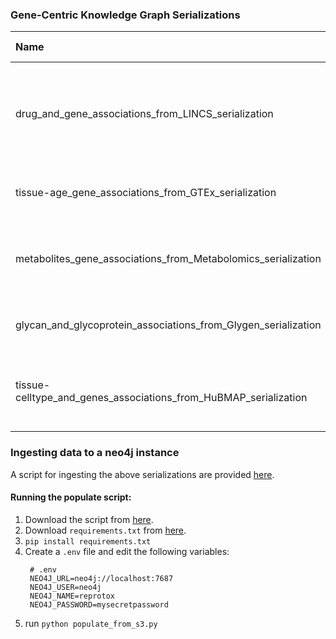 ### Gene-Centric Knowledge Graph Serializations
| Name                          | Size        | Date Updated | Nodes           |  Edges          | Link | Remarks |
| :---------------------------- | :---------- | :----------- | :-------------- | :-------------- | :--- | :------ |
| drug_and_gene_associations_from_LINCS_serialization        | 18.5MB       | 07/14/2022   | 6518            | 43397            | [link](https://s3.amazonaws.com/maayan-kg/ingestion/sigcom_lincs.valid.json) | Top up- and down- regulated genes from [LINCS](https://maayanlab.cloud/sigcom-lincs/) L1000 chemical perturbation signatures |
| tissue-age_gene_associations_from_GTEx_serialization        | 142.9MB       | 07/14/2022   | 18751            | 290926            | [link](https://s3.amazonaws.com/maayan-kg/ingestion/GTEx.valid.json) | Tissue aging signatures taken from [GTEX](https://gtexportal.org/home/) |
| metabolites_gene_associations_from_Metabolomics_serialization        | 2.4MB       | 07/14/2022   | 1743            | 4816            | [link](https://s3.amazonaws.com/maayan-kg/ingestion/metabolomics.valid.json) | Metabolite and gene associations from [Metabolomics Workbench](https://www.metabolomicsworkbench.org/) |
| glycan_and_glycoprotein_associations_from_Glygen_serialization        | 6.9MB       | 07/14/2022   | 3753            | 18571            | [link](https://s3.amazonaws.com/maayan-kg/ingestion/glygen.valid.json) | Glycan and glycoprotein associations from [Glygen](https://www.glygen.org/) |
| tissue-celltype_and_genes_associations_from_HuBMAP_serialization        | 6.9MB       | 07/14/2022   | 1493            | 2147            | [link](https://s3.amazonaws.com/maayan-kg/ingestion/HuBMAP.valid.json) | Tissue/Cell Type and Genes association from [HuBMAP](https://hubmapconsortium.github.io/ccf-asct-reporter/) |


### Ingesting data to a neo4j instance

A script for ingesting the above serializations are provided [here](/gene-kg/scripts/populate_from_s3.py).

#### Running the populate script:
1. Download the script from [here](/gene-kg/scripts/populate_from_s3.py).
2. Download `requirements.txt` from [here](/gene-kg/scripts/requirements.txt).
3. `pip install requirements.txt`
4. Create a `.env` file and edit the following variables:
   ```
    # .env
    NEO4J_URL=neo4j://localhost:7687
    NEO4J_USER=neo4j
    NEO4J_NAME=reprotox
    NEO4J_PASSWORD=mysecretpassword
   ```
5. run `python populate_from_s3.py`